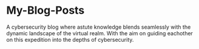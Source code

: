 # My-Blog-Posts
A cybersecurity blog where astute knowledge blends seamlessly with the dynamic landscape of the virtual realm. With the aim on guiding eachother on this expedition into the depths of cybersecurity.
